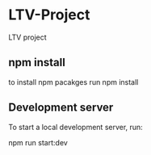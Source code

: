 # LTV-Project
LTV project
## npm install

to install npm pacakges run 
npm install

## Development server

To start a local development server, run:

npm run start:dev

